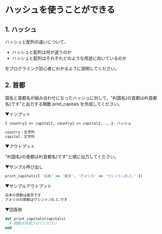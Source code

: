 # ハッシュを使うことができる

## 1. ハッシュ

ハッシュと配列の違いについて、

- ハッシュと配列は何が違うのか
- ハッシュと配列はそれぞれどのような用途に向いているのか

をプログラミング初心者にわかるように説明してください。

## 2. 首都

国名と首都名が組み合わせになったハッシュに対して、"#{国名}の首都は#{首都名}です"と出力する関数 print_capitals を作成してください。

▼インプット

```ruby
{ country1 => capital1, country2 => capital2, ...}：ハッシュ

country：文字列
capital：文字列
```

▼アウトプット

"#{国名}の首都は#{首都名}です"と順に出力してください。

▼サンプル呼び出し

```ruby
print_capitals({ '日本' => '東京', 'アメリカ' => 'ワシントンD.C.' })
```

▼サンプルアウトプット

```ruby
日本の首都は東京です
アメリカの首都はワシントンD.C.です
```

▼回答例

```ruby
def print_capitals(capitals)
  # 関数を完成させてください
end
```
